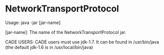 NetworkTransportProtocol
========

Usage:
java -jar [jar-name]

[jar-name]:
	The name of the NetworkTransportProtocol jar.

CADE USERS: CADE users must use jdk-1.7. It can be found in /usr/bin/java
            (the default jdk-1.6 is in /usr/local/bin/java)